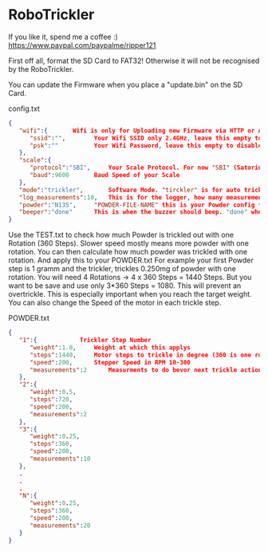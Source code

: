 # RoboTrickler
 
If you like it, spend me a coffee :)
https://www.paypal.com/paypalme/ripper121


First off all, format the SD Card to FAT32!
Otherwise it will not be recognised by the RoboTrickler.

You can update the Firmware when you place a "update.bin" on the SD Card.


config.txt
```json
{
   "wifi":{       Wifi is only for Uploading new Firmware via HTTP or Arduino
      "ssid":"",		Your Wifi SSID only 2.4GHz, leave this empty to disable Wifi
      "psk":"" 			Your Wifi Password, leave this empty to disable Wifi
   },
   "scale":{
      "protocol":"SBI",		Your Scale Protocol. For now "SBI" (Satorius) and "GUG" (G&G) are supported
      "baud":9600		Baud Speed of your Scale
   },
   "mode":"trickler",		Software Mode. "tirckler" is for auto trickling. "logger" is for logging to csv file
   "log_measurements":10,	This is for the logger, how many measurements it will need bevor something is saved to csv
   "powder":"N135",		"POWDER-FILE-NAME" this is your Powder config file. Name them "POWDERNAME.txt"
   "beeper":"done"		This is when the buzzer should beep. "done" when something is done, "button" on button press, "both" for both
}
```

Use the TEST.txt to check how much Powder is trickled out with one Rotation (360 Steps).
Slower speed mostly means more powder with one rotation.
You can then calculate how much powder was trickled with one rotation. And apply this to your POWDER.txt
For example your first Powder step is 1 gramm and the trickler, trickles 0.250mg of powder with one rotation.
You will need 4 Rotations -> 4 x 360 Steps = 1440 Steps. But you want to be save and use only 3*360 Steps = 1080.
This will prevent an overtrickle. This is especially important when you reach the target weight.
You can also change the Speed of the motor in each trickle step.


POWDER.txt
```json
{
   "1":{			Trickler Step Number
      "weight":1.0,		Weight at which this applys
      "steps":1440,		Motor steps to trickle in degree (360 is one rotation)
      "speed":200,		Stepper Speed in RPM 10-300 
      "measurements":2		Measurments to do bevor next trickle action
   },
   "2":{
      "weight":0.5,
      "steps":720,
      "speed":200,
      "measurements":2
   },
   "3":{
      "weight":0.25,
      "steps":360,
      "speed":200,
      "measurements":10
   },
   .
   .
   .
   "N":{
      "weight":0.25,
      "steps":360,
      "speed":200,
      "measurements":20
   }
}
```
